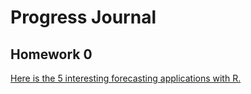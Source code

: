 # Progress Journal

## Homework 0

[Here is the 5 interesting forecasting applications with R.](https://htmlpreview.github.io/?https://github.com/BU-IE-360/spring20-cemrecadir/blob/master/files/example_homework_0.html)
